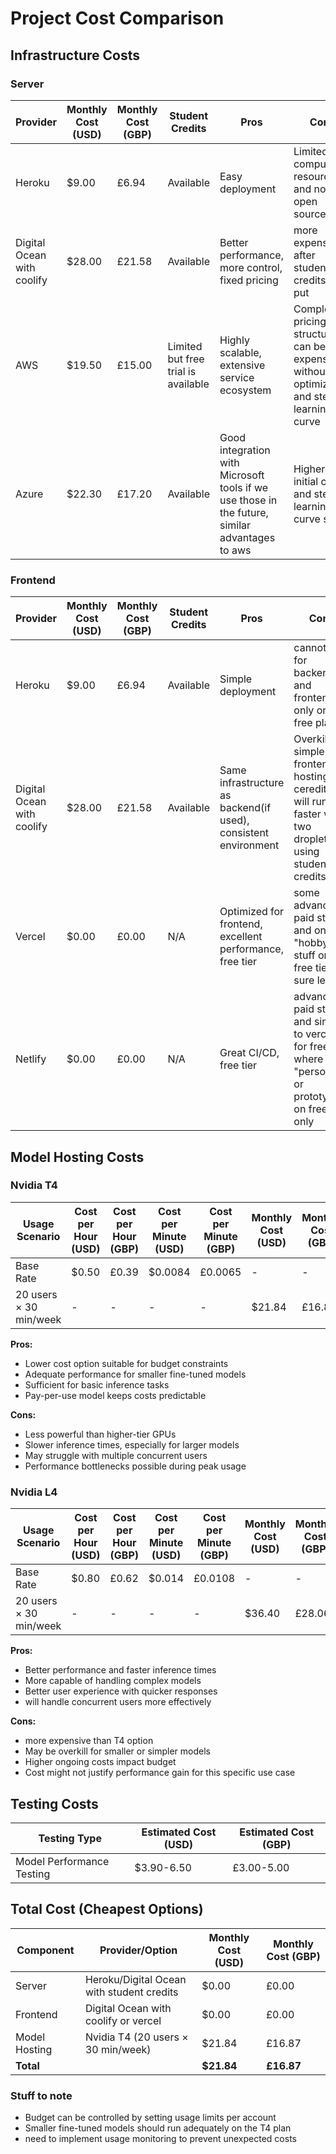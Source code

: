 # Project Cost Comparison

## Infrastructure Costs

### Server

| Provider                   | Monthly Cost (USD) | Monthly Cost (GBP) | Student Credits                     | Pros                                                                                           | Cons                                                                                        |
| -------------------------- | ------------------ | ------------------ | ----------------------------------- | ---------------------------------------------------------------------------------------------- | ------------------------------------------------------------------------------------------- |
| Heroku                     | $9.00              | £6.94              | Available                           | Easy deployment                                                                                | Limited computing resources and not open source                                             |
| Digital Ocean with coolify | $28.00             | £21.58             | Available                           | Better performance, more control, fixed pricing                                                | more expensive after student credits run put                                                |
| AWS                        | $19.50             | £15.00             | Limited but free trial is available | Highly scalable, extensive service ecosystem                                                   | Complex pricing structure, can be expensive without optimization and steeper learning curve |
| Azure                      | $22.30             | £17.20             | Available                           | Good integration with Microsoft tools if we use those in the future, similar advantages to aws | Higher initial costs and steeper learning curve setup                                       |

### Frontend

| Provider                   | Monthly Cost (USD) | Monthly Cost (GBP) | Student Credits | Pros                                                            | Cons                                                                                                         |
| -------------------------- | ------------------ | ------------------ | --------------- | --------------------------------------------------------------- | ------------------------------------------------------------------------------------------------------------ |
| Heroku                     | $9.00              | £6.94              | Available       | Simple deployment                                               | cannot use for backend and frontend as only one free plan                                                    |
| Digital Ocean with coolify | $28.00             | £21.58             | Available       | Same infrastructure as backend(if used), consistent environment | Overkill for simple frontend hosting, ceredits will run ot faster with two droplets if using student credits |
| Vercel                     | $0.00              | £0.00              | N/A             | Optimized for frontend, excellent performance, free tier        | some advanced paid stuff, and only "hobby" stuff on free tier not sure legally                               |
| Netlify                    | $0.00              | £0.00              | N/A             | Great CI/CD, free tier                                          | advanced paid stuff and similar to vercel for free where "personal or prototypes" on free only               |

## Model Hosting Costs

### Nvidia T4

| Usage Scenario         | Cost per Hour (USD) | Cost per Hour (GBP) | Cost per Minute (USD) | Cost per Minute (GBP) | Monthly Cost (USD) | Monthly Cost (GBP) |
| ---------------------- | ------------------- | ------------------- | --------------------- | --------------------- | ------------------ | ------------------ |
| Base Rate              | $0.50               | £0.39               | $0.0084               | £0.0065               | -                  | -                  |
| 20 users × 30 min/week | -                   | -                   | -                     | -                     | $21.84             | £16.87             |

**Pros:**

- Lower cost option suitable for budget constraints
- Adequate performance for smaller fine-tuned models
- Sufficient for basic inference tasks
- Pay-per-use model keeps costs predictable

**Cons:**

- Less powerful than higher-tier GPUs
- Slower inference times, especially for larger models
- May struggle with multiple concurrent users
- Performance bottlenecks possible during peak usage

### Nvidia L4

| Usage Scenario         | Cost per Hour (USD) | Cost per Hour (GBP) | Cost per Minute (USD) | Cost per Minute (GBP) | Monthly Cost (USD) | Monthly Cost (GBP) |
| ---------------------- | ------------------- | ------------------- | --------------------- | --------------------- | ------------------ | ------------------ |
| Base Rate              | $0.80               | £0.62               | $0.014                | £0.0108               | -                  | -                  |
| 20 users × 30 min/week | -                   | -                   | -                     | -                     | $36.40             | £28.06             |

**Pros:**

- Better performance and faster inference times
- More capable of handling complex models
- Better user experience with quicker responses
- will handle concurrent users more effectively

**Cons:**

- more expensive than T4 option
- May be overkill for smaller or simpler models
- Higher ongoing costs impact budget
- Cost might not justify performance gain for this specific use case

## Testing Costs

| Testing Type              | Estimated Cost (USD) | Estimated Cost (GBP) |
| ------------------------- | -------------------- | -------------------- |
| Model Performance Testing | $3.90-6.50           | £3.00-5.00           |

## Total Cost (Cheapest Options)

| Component     | Provider/Option                           | Monthly Cost (USD) | Monthly Cost (GBP) |
| ------------- | ----------------------------------------- | ------------------ | ------------------ |
| Server        | Heroku/Digital Ocean with student credits | $0.00              | £0.00              |
| Frontend      | Digital Ocean with coolify or vercel      | $0.00              | £0.00              |
| Model Hosting | Nvidia T4 (20 users × 30 min/week)        | $21.84             | £16.87             |
| **Total**     |                                           | **$21.84**         | **£16.87**         |

### Stuff to note

- Budget can be controlled by setting usage limits per account
- Smaller fine-tuned models should run adequately on the T4 plan
- need to implement usage monitoring to prevent unexpected costs
